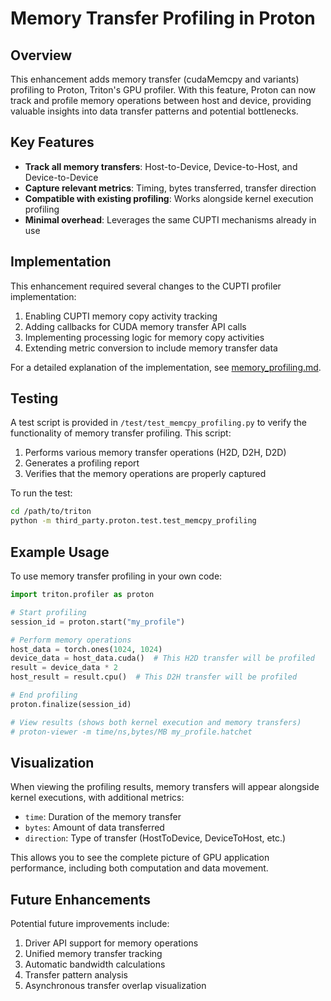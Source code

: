 # Memory Transfer Profiling in Proton

## Overview

This enhancement adds memory transfer (cudaMemcpy and variants) profiling to Proton, Triton's GPU profiler. With this feature, Proton can now track and profile memory operations between host and device, providing valuable insights into data transfer patterns and potential bottlenecks.

## Key Features

- **Track all memory transfers**: Host-to-Device, Device-to-Host, and Device-to-Device
- **Capture relevant metrics**: Timing, bytes transferred, transfer direction
- **Compatible with existing profiling**: Works alongside kernel execution profiling
- **Minimal overhead**: Leverages the same CUPTI mechanisms already in use

## Implementation

This enhancement required several changes to the CUPTI profiler implementation:

1. Enabling CUPTI memory copy activity tracking
2. Adding callbacks for CUDA memory transfer API calls
3. Implementing processing logic for memory copy activities
4. Extending metric conversion to include memory transfer data

For a detailed explanation of the implementation, see [memory_profiling.md](memory_profiling.md).

## Testing

A test script is provided in `/test/test_memcpy_profiling.py` to verify the functionality of memory transfer profiling. This script:

1. Performs various memory transfer operations (H2D, D2H, D2D)
2. Generates a profiling report
3. Verifies that the memory operations are properly captured

To run the test:

```bash
cd /path/to/triton
python -m third_party.proton.test.test_memcpy_profiling
```

## Example Usage

To use memory transfer profiling in your own code:

```python
import triton.profiler as proton

# Start profiling
session_id = proton.start("my_profile")

# Perform memory operations
host_data = torch.ones(1024, 1024)
device_data = host_data.cuda()  # This H2D transfer will be profiled
result = device_data * 2
host_result = result.cpu()  # This D2H transfer will be profiled

# End profiling
proton.finalize(session_id)

# View results (shows both kernel execution and memory transfers)
# proton-viewer -m time/ns,bytes/MB my_profile.hatchet
```

## Visualization

When viewing the profiling results, memory transfers will appear alongside kernel executions, with additional metrics:

- `time`: Duration of the memory transfer
- `bytes`: Amount of data transferred
- `direction`: Type of transfer (HostToDevice, DeviceToHost, etc.)

This allows you to see the complete picture of GPU application performance, including both computation and data movement.

## Future Enhancements

Potential future improvements include:

1. Driver API support for memory operations
2. Unified memory transfer tracking
3. Automatic bandwidth calculations
4. Transfer pattern analysis
5. Asynchronous transfer overlap visualization